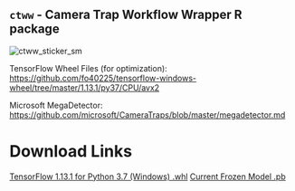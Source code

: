 ## `ctww` - Camera Trap Workflow Wrapper R package
![ctww_sticker_sm](https://user-images.githubusercontent.com/81387018/132911788-6fc71d8b-30df-4a25-9ac4-53107e69de06.png)


TensorFlow Wheel Files (for optimization): https://github.com/fo40225/tensorflow-windows-wheel/tree/master/1.13.1/py37/CPU/avx2

Microsoft MegaDetector: https://github.com/microsoft/CameraTraps/blob/master/megadetector.md

# Download Links
[TensorFlow 1.13.1 for Python 3.7 (Windows) .whl](https://github.com/fo40225/tensorflow-windows-wheel/raw/master/1.13.1/py37/CPU/avx2/tensorflow-1.13.1-cp37-cp37m-win_amd64.whl)
[Current Frozen Model .pb](https://lilablobssc.blob.core.windows.net/models/camera_traps/megadetector/md_v4.1.0/md_v4.1.0.pb)

